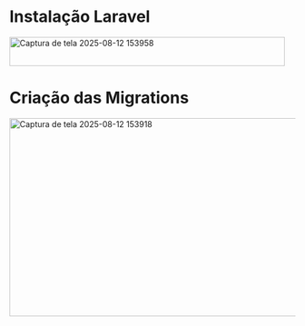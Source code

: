 # Instalação Laravel
<img width="485" height="51" alt="Captura de tela 2025-08-12 153958" src="https://github.com/user-attachments/assets/52d4e0b8-d040-435f-95b2-7e2a9791cc68" />

# Criação das Migrations
<img width="1079" height="349" alt="Captura de tela 2025-08-12 153918" src="https://github.com/user-attachments/assets/6a6008f0-cda6-4919-8ec5-cbe8257955b9" />
